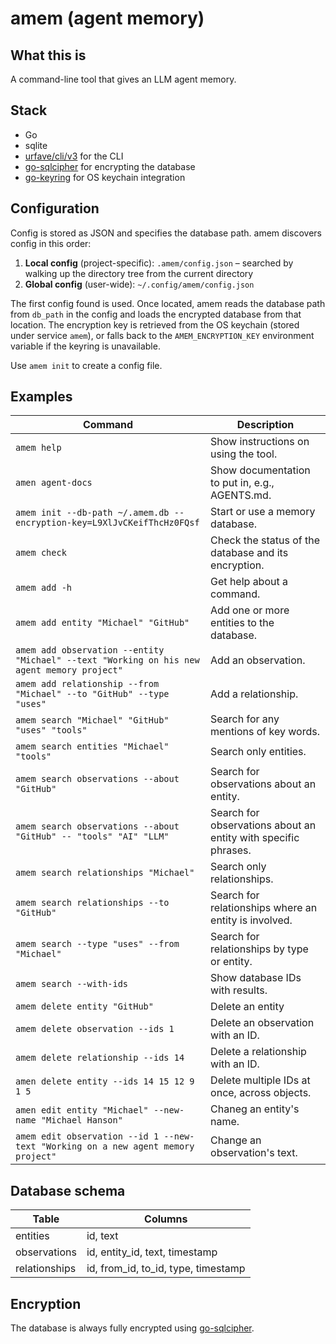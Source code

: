 # amem (agent memory)

## What this is

A command-line tool that gives an LLM agent memory.

## Stack

- Go
- sqlite
- [urfave/cli/v3](https://github.com/urfave/cli) for the CLI
- [go-sqlcipher](https://github.com/mutecomm/go-sqlcipher) for encrypting the database
- [go-keyring](https://github.com/zalando/go-keyring) for OS keychain integration

## Configuration

Config is stored as JSON and specifies the database path. amem discovers config in this order:

1. **Local config** (project-specific): `.amem/config.json` – searched by walking up the directory tree from the current directory
2. **Global config** (user-wide): `~/.config/amem/config.json`

The first config found is used. Once located, amem reads the database path from `db_path` in the config and loads the encrypted database from that location. The encryption key is retrieved from the OS keychain (stored under service `amem`), or falls back to the `AMEM_ENCRYPTION_KEY` environment variable if the keyring is unavailable.

Use `amem init` to create a config file.

## Examples

| Command | Description |
|---------|-------------|
| `amem help` | Show instructions on using the tool. |
| `amen agent-docs` | Show documentation to put in, e.g., AGENTS.md. |
| `amem init --db-path ~/.amem.db --encryption-key=L9XlJvCKeifThcHz0FQsf` | Start or use a memory database. |
| `amem check` | Check the status of the database and its encryption. |
| `amem add -h` | Get help about a command. |
| `amem add entity "Michael" "GitHub"` | Add one or more entities to the database. |
| `amem add observation --entity "Michael" --text "Working on his new agent memory project"` | Add an observation. |
| `amem add relationship --from "Michael" --to "GitHub" --type "uses"` | Add a relationship. |
| `amem search "Michael" "GitHub" "uses" "tools"` | Search for any mentions of key words. |
| `amem search entities "Michael" "tools"` | Search only entities. |
| `amem search observations --about "GitHub"` | Search for observations about an entity. |
| `amem search observations --about "GitHub" -- "tools" "AI" "LLM"` | Search for observations about an entity with specific phrases. |
| `amem search relationships "Michael"` | Search only relationships. |
| `amem search relationships --to "GitHub"` | Search for relationships where an entity is involved. |
| `amem search --type "uses" --from "Michael"` | Search for relationships by type or entity. |
| `amem search --with-ids` | Show database IDs with results. |
| `amem delete entity "GitHub"` | Delete an entity |
| `amem delete observation --ids 1` | Delete an observation with an ID. |
| `amem delete relationship --ids 14` | Delete a relationship with an ID. |
| `amen delete entity --ids 14 15 12 9 1 5` | Delete multiple IDs at once, across objects. |
| `amen edit entity "Michael" --new-name "Michael Hanson"` | Chaneg an entity's name. |
| `amem edit observation --id 1 --new-text "Working on a new agent memory project"` | Change an observation's text. |

## Database schema

| Table | Columns |
|-------|---------|
| entities | id, text |
| observations | id, entity_id, text, timestamp |
| relationships | id, from_id, to_id, type, timestamp |


## Encryption

The database is always fully encrypted using [go-sqlcipher](https://github.com/mutecomm/go-sqlcipher).
